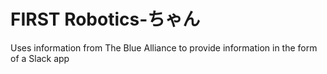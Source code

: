 # FIRST Robotics-ちゃん
Uses information from The Blue Alliance to provide information in the form of a Slack app